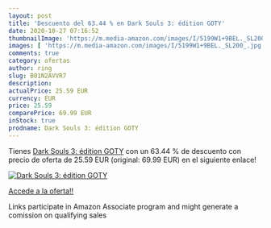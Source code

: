 ```yaml
---
layout: post
title: 'Descuento del 63.44 % en Dark Souls 3: édition GOTY'
date: 2020-10-27 07:16:52
thumbnailImage: 'https://m.media-amazon.com/images/I/5199W1+9BEL._SL200_.jpg'
images: [ 'https://m.media-amazon.com/images/I/5199W1+9BEL._SL200_.jpg' ]
comments: true
category: ofertas
author: ring
slug: B01N2AVVR7
description:
actualPrice: 25.59 EUR
currency: EUR
price: 25.59
comparePrice: 69.99 EUR
inStock: true
prodname: Dark Souls 3: édition GOTY
---
```


Tienes [Dark Souls 3: édition GOTY](https://www.amazon.fr/dp/B01N2AVVR7/?tag=tolees0d-21) con un 63.44 % de descuento con precio de oferta de 25.59 EUR (original: 69.99 EUR) en el siguiente enlace!

[![Dark Souls 3: édition GOTY](https://m.media-amazon.com/images/I/5199W1+9BEL._SL200_.jpg)](https://www.amazon.fr/dp/B01N2AVVR7/?tag=tolees0d-21)

[Accede a la oferta!!](https://www.amazon.fr/dp/B01N2AVVR7/?tag=tolees0d-21)

Links participate in Amazon Associate program and might generate a comission on qualifying sales


